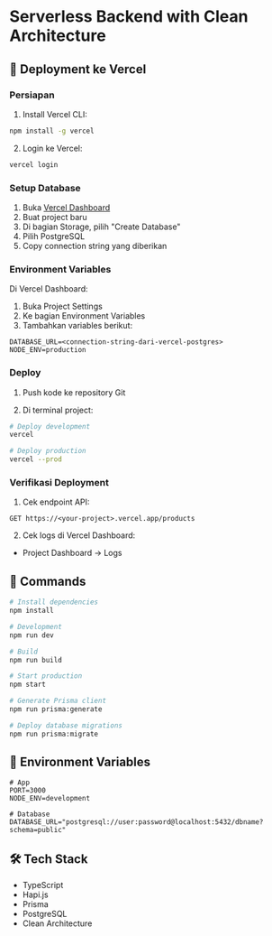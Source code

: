 # Serverless Backend with Clean Architecture

## 🚀 Deployment ke Vercel

### Persiapan

1. Install Vercel CLI:
```bash
npm install -g vercel
```

2. Login ke Vercel:
```bash
vercel login
```

### Setup Database

1. Buka [Vercel Dashboard](https://vercel.com)
2. Buat project baru
3. Di bagian Storage, pilih "Create Database"
4. Pilih PostgreSQL
5. Copy connection string yang diberikan

### Environment Variables

Di Vercel Dashboard:
1. Buka Project Settings
2. Ke bagian Environment Variables
3. Tambahkan variables berikut:
```
DATABASE_URL=<connection-string-dari-vercel-postgres>
NODE_ENV=production
```

### Deploy

1. Push kode ke repository Git

2. Di terminal project:
```bash
# Deploy development
vercel

# Deploy production
vercel --prod
```

### Verifikasi Deployment

1. Cek endpoint API:
```
GET https://<your-project>.vercel.app/products
```

2. Cek logs di Vercel Dashboard:
- Project Dashboard -> Logs

## 📝 Commands

```bash
# Install dependencies
npm install

# Development
npm run dev

# Build
npm run build

# Start production
npm start

# Generate Prisma client
npm run prisma:generate

# Deploy database migrations
npm run prisma:migrate
```

## 🔧 Environment Variables

```env
# App
PORT=3000
NODE_ENV=development

# Database
DATABASE_URL="postgresql://user:password@localhost:5432/dbname?schema=public"
```

## 🛠 Tech Stack

- TypeScript
- Hapi.js
- Prisma
- PostgreSQL
- Clean Architecture
